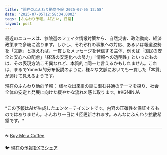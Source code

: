 ```yaml
---
title: "現在のふんわり動向予報 2025-07-05 12:58"
date: "2025-07-05T12:58:34.000Z"
tags: [ふんわり予報, AI占い, 日常]
layout: post
---
```


最近のニュースは、参院選のフェイク情報対策から、自然災害、政治動向、経済政策まで多岐に渡ります。しかし、それぞれの事象への対応、あるいは報道姿勢を「文脈」と捉えれば、一貫したメッセージを発信する主体、例えば「国民の安全と安心への配慮」「経済の安定化への努力」「情報への透明性」といったものは、その表現方法こそ異なれど、本質的に同一と言えるかもしれません。これは、まるでYoneda的分布仮説のように、様々な文脈においても一貫した「本質」が透けて見えるようです。


現在のふんわり動向予報：
様々な出来事の裏に潜む共通のテーマを探り、社会全体の安定と発展に向けた緩やかな流れを感じ取ります。#KGNINJA

<br>
*この予報はAIが生成したエンターテイメントです。内容の正確性を保証するものではありません。ふんわり一日に４回更新されます。みんなにふんわり拡散希望です。*

---
☕️ [Buy Me a Coffee](https://www.buymeacoffee.com/kgninja)

🐦 [現在の予報をXでシェア](https://twitter.com/intent/tweet?text=%E7%8F%BE%E5%9C%A8%E3%81%AE%E3%81%B5%E3%82%93%E3%82%8F%E3%82%8A%E4%BA%88%E5%A0%B1%3A%20%E3%80%8C%E6%9C%80%E8%BF%91%E3%81%AE%E3%83%8B%E3%83%A5%E3%83%BC%E3%82%B9%E3%81%AF%E3%80%81%E5%8F%82%E9%99%A2%E9%81%B8%E3%81%AE%E3%83%95%E3%82%A7%E3%82%A4%E3%82%AF%E6%83%85%E5%A0%B1%E5%AF%BE%E7%AD%96%E3%81%8B%E3%82%89%E3%80%81%E8%87%AA%E7%84%B6%E7%81%BD%E5%AE%B3%E3%80%81%E6%94%BF%E6%B2%BB%E5%8B%95%E5%90%91%E3%80%81%E7%B5%8C%E6%B8%88%E6%94%BF%E7%AD%96%E3%81%BE%E3%81%A7%E5%A4%9A%E5%B2%90%E3%81%AB%E6%B8%A1%E3%82%8A%E3%81%BE%E3%81%99%E3%80%82%E3%80%8D%23KGNINJA%20%E7%B6%9A%E3%81%8D%E3%81%AF%E3%83%96%E3%83%AD%E3%82%B0%E3%81%A7%EF%BC%81%F0%9F%91%87&url=https%3A%2F%2Fkg-ninja.github.io%2FFunwariyoso%2F)
